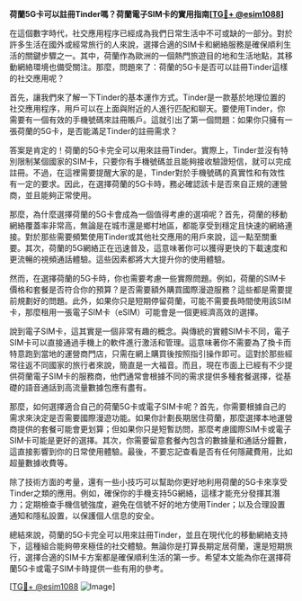 **荷蘭5G卡可以註冊Tinder嗎？荷蘭電子SIM卡的實用指南[[TG💪+ @esim1088](https://t.me/s/esim1088)]**

在這個數字時代，社交應用程序已經成為我們日常生活中不可或缺的一部分。對於許多生活在國外或經常旅行的人來說，選擇合適的SIM卡和網絡服務是確保順利生活的關鍵步驟之一。其中，荷蘭作為歐洲的一個熱門旅遊目的地和生活地點，其移動網絡環境也備受關注。那麼，問題來了：荷蘭的5G卡是否可以註冊Tinder這樣的社交應用呢？

首先，讓我們來了解一下Tinder的基本運作方式。Tinder是一款基於地理位置的社交應用程序，用戶可以在上面與附近的人進行匹配和聊天。要使用Tinder，你需要有一個有效的手機號碼來註冊賬戶。這就引出了第一個問題：如果你只擁有一張荷蘭的5G卡，是否能滿足Tinder的註冊需求？

答案是肯定的！荷蘭的5G卡完全可以用來註冊Tinder。實際上，Tinder並沒有特別限制某個國家的SIM卡，只要你有手機號碼並且能夠接收驗證短信，就可以完成註冊。不過，在這裡需要提醒大家的是，Tinder對於手機號碼的真實性和有效性有一定的要求。因此，在選擇荷蘭的5G卡時，務必確認該卡是否來自正規的運營商，並且能夠正常使用。

那麼，為什麼選擇荷蘭的5G卡會成為一個值得考慮的選項呢？首先，荷蘭的移動網絡覆蓋率非常高，無論是在城市還是鄉村地區，都能享受到穩定且快速的網絡連接。對於那些需要頻繁使用Tinder或其他社交應用的用戶來說，這一點至關重要。其次，荷蘭的5G網絡正在迅速普及，這意味著你可以獲得更快的下載速度和更流暢的視頻通話體驗。這些因素都將大大提升你的使用體驗。

然而，在選擇荷蘭的5G卡時，你也需要考慮一些實際問題。例如，荷蘭的SIM卡價格和套餐是否符合你的預算？是否需要額外購買國際漫遊服務？這些都是需要提前規劃好的問題。此外，如果你只是短期停留荷蘭，可能不需要長時間使用該SIM卡，那麼租用一張電子SIM卡（eSIM）可能會是一個更經濟高效的選擇。

說到電子SIM卡，這其實是一個非常有趣的概念。與傳統的實體SIM卡不同，電子SIM卡可以直接通過手機上的軟件進行激活和管理。這意味著你不需要為了換卡而特意跑到當地的運營商門店，只需在網上購買後按照指引操作即可。這對於那些經常往返不同國家的旅行者來說，簡直是一大福音。而且，現在市面上已經有不少提供荷蘭電子SIM卡的服務商，他們通常會根據不同的需求提供多種套餐選擇，從基礎的語音通話到高流量數據包應有盡有。

那麼，如何選擇適合自己的荷蘭5G卡或電子SIM卡呢？首先，你需要根據自己的需求來決定是否需要國際漫遊功能。如果你計劃長期居住荷蘭，那麼選擇本地運營商提供的套餐可能會更划算；但如果你只是短暫訪問，那麼考慮國際SIM卡或電子SIM卡可能是更好的選擇。其次，你需要留意套餐內包含的數據量和通話分鐘數，這直接影響到你的日常使用體驗。最後，不要忘記查看是否有任何隱藏費用，比如超量數據收費等。

除了技術方面的考量，還有一些小技巧可以幫助你更好地利用荷蘭的5G卡來享受Tinder之類的應用。例如，確保你的手機支持5G網絡，這樣才能充分發揮其潛力；定期檢查手機信號強度，避免在信號不好的地方使用Tinder；以及合理設置通知和隱私設置，以保護個人信息的安全。

總結來說，荷蘭的5G卡完全可以用來註冊Tinder，並且在現代化的移動網絡支持下，這種組合能夠帶來極佳的社交體驗。無論你是打算長期定居荷蘭，還是短期旅行，選擇合適的SIM卡方案都是確保順利生活的第一步。希望本文能為你在選擇荷蘭5G卡或電子SIM卡時提供一些有用的參考。

[[TG💪+ @esim1088](https://t.me/s/esim1088) ![Image](https://i.postimg.cc/4NQfJmqS/Snipaste-2025-05-13-00-14-12.png)]